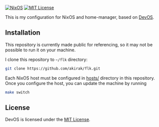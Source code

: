 [![NixOS](https://img.shields.io/badge/NixOS-unstable-blue.svg?style=flat&logo=NixOS&logoColor=white)](https://nixos.org)
[![MIT License](https://img.shields.io/github/license/divnix/devos)][mit]

This is my configuration for NixOS and home-manager, based on [DevOS][devos].

## Installation

This repository is currently made public for referencing, so it may not be possible
to run it on your machine.

I clone this repository to `~/flk` directory:

```sh
git clone https://github.com/akirak/flk.git
```

Each NixOS host must be configured in [hosts/](hosts/) directory in this repository.
Once you configure the host, you can update the machine by running

```sh
make switch
```

## License
DevOS is licensed under the [MIT License][mit].

[mit]: https://mit-license.org
[devos]: https://github.com/divnix/devos
